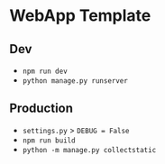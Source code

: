 # WebApp Template

## Dev
- `npm run dev`
- `python manage.py runserver`

## Production
- `settings.py` > `DEBUG = False`
- `npm run build`
- `python -m manage.py collectstatic`